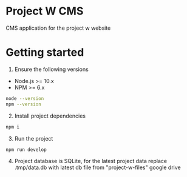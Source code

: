 # Project W CMS
CMS application for the project w website

# Getting started
1. Ensure the following versions
- Node.js >= 10.x
- NPM >= 6.x
```sh
node --version
npm --version
```

2. Install project dependencies
```sh
npm i
```

3. Run the project
```
npm run develop
```

4. Project database is SQLite, for the latest project data
replace .tmp/data.db with latest db file from "project-w-files" google drive
